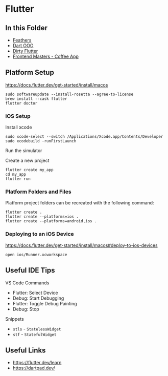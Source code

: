 # Flutter

## In this Folder

-  [Feathers](feathers/)
-  [Dart OOO](dart-ooo/)
-  [Dirty Flutter](dirty_flutter/)
-  [Frontend Masters - Coffee App](fem_coffee/)

## Platform Setup

https://docs.flutter.dev/get-started/install/macos

```
sudo softwareupdate --install-rosetta --agree-to-license
brew install --cask flutter
flutter doctor
```

### iOS Setup

Install xcode

```
sudo xcode-select --switch /Applications/Xcode.app/Contents/Developer
sudo xcodebuild -runFirstLaunch
```

Run the simulator

Create a new project

```
flutter create my_app
cd my_app
flutter run
```

### Platform Folders and Files

Platform project folders can be recreated with the following command:

```
flutter create .
flutter create --platforms=ios .
flutter create --platforms=android,ios .
```

### Deploying to an iOS Device

https://docs.flutter.dev/get-started/install/macos#deploy-to-ios-devices

```
open ios/Runner.xcworkspace
```

## Useful IDE Tips

VS Code Commands

-  Flutter: Select Device
-  Debug: Start Debugging
-  Flutter: Toggle Debug Painting
-  Debug: Stop

Snippets

-  `stls` - `StatelessWidget`
-  `stf` - `StatefulWidget`

## Useful Links

-  https://flutter.dev/learn
-  https://dartpad.dev/
